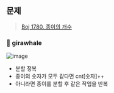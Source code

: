 ## 문제
> [Boj 1780. 종이의 개수](https://www.acmicpc.net/problem/1780)


### :whale: girawhale

![image](https://user-images.githubusercontent.com/48428699/95936061-ab874780-0e0f-11eb-95d7-7ec8b1d73423.png)


- 분할 정복
- 종이의 숫자가 모두 같다면 cnt[숫자]++
- 아니라면 종이를 분할 후 같은 작업을 반복